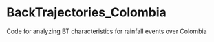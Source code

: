 # BackTrajectories_Colombia
Code for analyzing BT characteristics for rainfall events over Colombia
